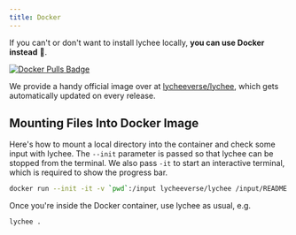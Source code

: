 ```yaml
---
title: Docker
---
```


If you can't or don't want to install lychee locally, **you can use Docker
instead** 🐳.

<a href="https://hub.docker.com/r/lycheeverse/lychee">
<img src="https://img.shields.io/docker/pulls/lycheeverse/lychee?color=%23099cec&logo=Docker" alt="Docker Pulls Badge" />
</a>

We provide a handy official image over at [lycheeverse/lychee](https://hub.docker.com/r/lycheeverse/lychee),
which gets automatically updated on every release.

## Mounting Files Into Docker Image

Here's how to mount a local directory into the container and check some input
with lychee. The `--init` parameter is passed so that lychee can be stopped
from the terminal. We also pass `-it` to start an interactive terminal, which
is required to show the progress bar.

```bash
docker run --init -it -v `pwd`:/input lycheeverse/lychee /input/README.md
```

Once you're inside the Docker container, use lychee as usual, e.g.

```bash
lychee .
```
